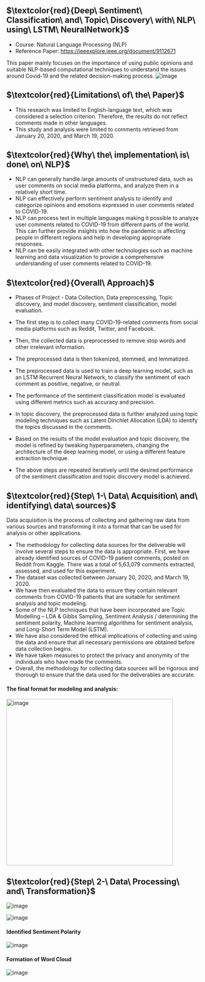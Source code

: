 ## $\textcolor{red}{Deep\ Sentiment\ Classification\ and\ Topic\ Discovery\ with\ NLP\ using\ LSTM\ NeuralNetwork}$

* Course: Natural Language Processing (NLP)  
* Reference Paper: https://ieeexplore.ieee.org/document/9112671

This paper mainly focuses on the importance of using public opinions and suitable NLP-based computational techniques to understand the issues around Covid-19 and the related decision-making process.
![image](https://github.com/swethamurthy25/Deep-Sentiment-Classification-and-Topic-Discovery-with-NLP-using-LSTM-Recurrent-Network-approach/assets/112581595/6e18b2c8-6108-4678-b1bf-7d4efc86713d)


## $\textcolor{red}{Limitations\ of\ the\ Paper}$

* This research was limited to English-language text, which was considered a selection criterion. Therefore, the results do not reflect comments made in other languages.
* This study and analysis were limited to comments retrieved from January 20, 2020, and March 19, 2020.

## $\textcolor{red}{Why\ the\ implementation\ is\ done\ on\ NLP}$

* NLP can generally handle large amounts of unstructured data, such as user comments on social media platforms, and analyze them in a relatively short time.
* NLP can effectively perform sentiment analysis to identify and categorize opinions and emotions expressed in user comments related to COVID-19.
* NLP can process text in multiple languages making it possible to analyze user comments related to COVID-19 from different parts of the world. This can further provide insights into how the pandemic is affecting people in different regions and help in developing appropriate responses. 
* NLP can be easily integrated with other technologies such as machine learning and data visualization to provide a comprehensive understanding of user comments related to COVID-19.

## $\textcolor{red}{Overall\ Approach}$

* Phases of Project - Data Collection, Data preprocessing, Topic discovery, and model discovery, sentiment classification, model evaluation.

* The first step is to collect many COVID-19-related comments from social media platforms such as Reddit, Twitter, and Facebook.
* Then, the collected data is preprocessed to remove stop words and other irrelevant information.
*  The preprocessed data is then tokenized, stemmed, and lemmatized.
*  The preprocessed data is used to train a deep learning model, such as an LSTM Recurrent Neural Network, to classify the sentiment of each comment as positive, negative, 
   or neutral.
* The performance of the sentiment classification model is evaluated using different metrics such as accuracy and precision.
* In topic discovery, the preprocessed data is further analyzed using topic modeling techniques such as Latent Dirichlet Allocation (LDA) to identify the topics discussed 
  in the comments.
* Based on the results of the model evaluation and topic discovery, the model is refined by tweaking hyperparameters, changing the architecture of the deep learning model, 
  or using a different feature extraction technique.
* The above steps are repeated iteratively until the desired performance of the sentiment classification and topic discovery model is achieved.


## $\textcolor{red}{Step\ 1-\ Data\ Acquisition\ and\ identifying\ data\ sources}$

Data acquisition is the process of collecting and gathering raw data from various sources and transforming it into a format that can be used for analysis or other applications.

* The methodology for collecting data sources for the deliverable will involve several steps to ensure the data is appropriate. First, we have already identified sources of 
  COVID-19 patient comments, posted on Reddit from Kaggle. There was a total of 5,63,079 comments extracted, assessed, and used for this experiment.
* The dataset was collected between January 20, 2020, and March 19, 2020.
* We have then evaluated the data to ensure they contain relevant comments from COVID-19 patients that are suitable for sentiment analysis and topic modeling.
* Some of the NLP techniques that have been incorporated are Topic Modelling – LDA & Gibbs Sampling, Sentiment Analysis / determining the sentiment polarity, Machine 
  learning algorithms for sentiment analysis, and Long-Short Term Model (LSTM).
* We have also considered the ethical implications of collecting and using the data and ensure that all necessary permissions are obtained before data collection begins.
* We have taken measures to protect the privacy and anonymity of the individuals who have made the comments.
* Overall, the methodology for collecting data sources will be rigorous and thorough to ensure that the data used for the deliverables are accurate.

#### The final format for modeling and analysis:

<img width="436" alt="image" src="https://github.com/swethamurthy25/Deep-Sentiment-Classification-and-Topic-Discovery-with-NLP-using-LSTM-Recurrent-Network-approach/assets/112581595/6bc27984-3b03-463c-80b7-3ed6942d7340">

## $\textcolor{red}{Step\ 2-\ Data\ Processing\ and\ Transformation}$

![image](https://github.com/swethamurthy25/Deep-Sentiment-Classification-and-Topic-Discovery-with-NLP-using-LSTM-Recurrent-Network-approach/assets/112581595/c704fac7-23e2-488e-85f3-f2ac7efb602d)

![image](https://github.com/swethamurthy25/Deep-Sentiment-Classification-and-Topic-Discovery-with-NLP-using-LSTM-Recurrent-Network-approach/assets/112581595/9d3697bb-ccd3-44e1-8f99-f0879d067502)


#### Identified Sentiment Polarity
![image](https://github.com/swethamurthy25/Deep-Sentiment-Classification-and-Topic-Discovery-with-NLP-using-LSTM-Recurrent-Network-approach/assets/112581595/ed9699f5-89ea-4865-88a1-ae187682e85f)

#### Formation of Word Cloud
![image](https://github.com/swethamurthy25/Deep-Sentiment-Classification-and-Topic-Discovery-with-NLP-using-LSTM-Recurrent-Network-approach/assets/112581595/94f3d724-bf8c-4ad3-bb8c-50391e4fbf6f)









